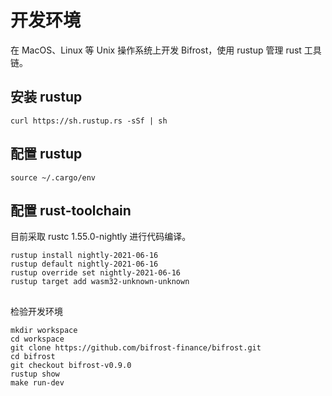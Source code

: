 # 开发环境

在 MacOS、Linux 等 Unix 操作系统上开发 Bifrost，使用 rustup 管理 rust 工具链。

## 安装 rustup

```text
curl https://sh.rustup.rs -sSf | sh
```

## 配置 rustup

```text
source ~/.cargo/env
```

## 配置 rust-toolchain

目前采取 rustc 1.55.0-nightly 进行代码编译。

```text
rustup install nightly-2021-06-16
rustup default nightly-2021-06-16
rustup override set nightly-2021-06-16
rustup target add wasm32-unknown-unknown
```

## 检验开发环境

```text
mkdir workspace
cd workspace
git clone https://github.com/bifrost-finance/bifrost.git 
cd bifrost
git checkout bifrost-v0.9.0 
rustup show
make run-dev
```





